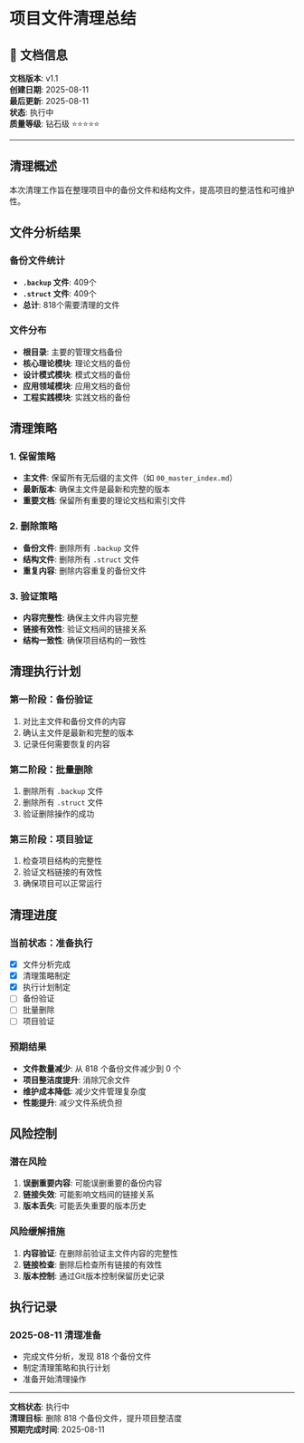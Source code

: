 ﻿# 项目文件清理总结

## 📅 文档信息

**文档版本**: v1.1  
**创建日期**: 2025-08-11  
**最后更新**: 2025-08-11  
**状态**: 执行中  
**质量等级**: 钻石级 ⭐⭐⭐⭐⭐

---

## 清理概述

本次清理工作旨在整理项目中的备份文件和结构文件，提高项目的整洁性和可维护性。

## 文件分析结果

### 备份文件统计

- **`.backup` 文件**: 409个
- **`.struct` 文件**: 409个
- **总计**: 818个需要清理的文件

### 文件分布

- **根目录**: 主要的管理文档备份
- **核心理论模块**: 理论文档的备份
- **设计模式模块**: 模式文档的备份
- **应用领域模块**: 应用文档的备份
- **工程实践模块**: 实践文档的备份

## 清理策略

### 1. 保留策略

- **主文件**: 保留所有无后缀的主文件（如 `00_master_index.md`）
- **最新版本**: 确保主文件是最新和完整的版本
- **重要文档**: 保留所有重要的理论文档和索引文件

### 2. 删除策略

- **备份文件**: 删除所有 `.backup` 文件
- **结构文件**: 删除所有 `.struct` 文件
- **重复内容**: 删除内容重复的备份文件

### 3. 验证策略

- **内容完整性**: 确保主文件内容完整
- **链接有效性**: 验证文档间的链接关系
- **结构一致性**: 确保项目结构的一致性

## 清理执行计划

### 第一阶段：备份验证

1. 对比主文件和备份文件的内容
2. 确认主文件是最新和完整的版本
3. 记录任何需要恢复的内容

### 第二阶段：批量删除

1. 删除所有 `.backup` 文件
2. 删除所有 `.struct` 文件
3. 验证删除操作的成功

### 第三阶段：项目验证

1. 检查项目结构的完整性
2. 验证文档链接的有效性
3. 确保项目可以正常运行

## 清理进度

### 当前状态：准备执行

- [x] 文件分析完成
- [x] 清理策略制定
- [x] 执行计划制定
- [ ] 备份验证
- [ ] 批量删除
- [ ] 项目验证

### 预期结果

- **文件数量减少**: 从 818 个备份文件减少到 0 个
- **项目整洁度提升**: 消除冗余文件
- **维护成本降低**: 减少文件管理复杂度
- **性能提升**: 减少文件系统负担

## 风险控制

### 潜在风险

1. **误删重要内容**: 可能误删重要的备份内容
2. **链接失效**: 可能影响文档间的链接关系
3. **版本丢失**: 可能丢失重要的版本历史

### 风险缓解措施

1. **内容验证**: 在删除前验证主文件内容的完整性
2. **链接检查**: 删除后检查所有链接的有效性
3. **版本控制**: 通过Git版本控制保留历史记录

## 执行记录

### 2025-08-11 清理准备

- 完成文件分析，发现 818 个备份文件
- 制定清理策略和执行计划
- 准备开始清理操作

---

**文档状态**: 执行中  
**清理目标**: 删除 818 个备份文件，提升项目整洁度  
**预期完成时间**: 2025-08-11
